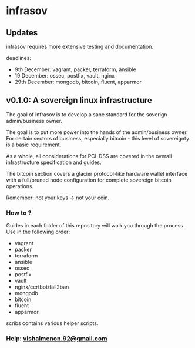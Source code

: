# infrasov

## Updates

infrasov requires more extensive testing and documentation. 

deadlines:

- 9th December: vagrant, packer, terraform, ansible
- 19 December: ossec, postfix, vault, nginx
- 29th December: mongodb, bitcoin, fluent, apparmor

## v0.1.0: A sovereign linux infrastructure

The goal of infrasov is to develop a sane standard for the soverign admin/business owner.

The goal is to put more power into the hands of the admin/business owner. For certain sectors of business, especially bitcoin - this level of sovereignty is a basic requirement.

As a whole, all considerations for PCI-DSS are covered in the overall infrastructure specification and guides.

The bitcoin section covers a glacier protocol-like hardware wallet interface with a full/pruned node configuration for complete
sovereign bitcoin operations.

Remember: not your keys -> not your coin.

### How to ?

Guides in each folder of this repository will walk you through the process.
Use in the following order:

- vagrant
- packer
- terraform
- ansible
- ossec
- postfix
- vault
- nginx/certbot/fail2ban
- mongodb
- bitcoin
- fluent
- apparmor


scribs contains various helper scripts.

### Help: vishalmenon.92@gmail.com



